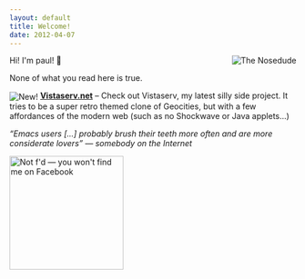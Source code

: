 ```yaml
---
layout: default
title: Welcome!
date: 2012-04-07
---
```


<img alt="The Nosedude" src="/images/noseman.jpg" style="float: right; margin-left: 25px; margin-bottom: 10px;" />

Hi!  I'm paul! 👋

None of what you read here is true.

<p>
  <img alt="New!" src="/images/new.gif" style="vertical-align: middle; margin: 0;" />
  <strong><a href="https://www.vistaserv.net/">Vistaserv.net</a></strong>
  &ndash; Check out Vistaserv, my latest silly side project.  It tries
  to be a super retro themed clone of Geocities, but with a few
  affordances of the modern web (such as no Shockwave or Java
  applets...)
</p>

<p><em>“Emacs users [...] probably brush their teeth more often and
are more considerate lovers” &mdash; somebody on the Internet</em></p>

<p><a href="https://www.fsf.org/fb"><img src="/images/no-facebook-me.png"
alt="Not f'd — you won't find me on Facebook" style="width:200px;" /></a></p>
